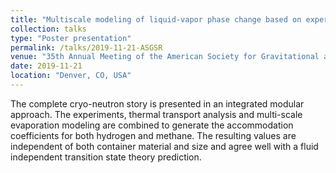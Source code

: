 ```yaml
---
title: "Multiscale modeling of liquid-vapor phase change based on experimental data"
collection: talks
type: "Poster presentation"
permalink: /talks/2019-11-21-ASGSR
venue: "35th Annual Meeting of the American Society for Gravitational and Space Research"
date: 2019-11-21
location: "Denver, CO, USA"
---
```


The complete cryo-neutron story is presented in an integrated modular approach. The experiments, thermal transport analysis and multi-scale evaporation modeling are combined to generate the accommodation coefficients for both hydrogen and methane. The resulting values are independent of both container material and size and agree well with a fluid independent transition state theory prediction.
